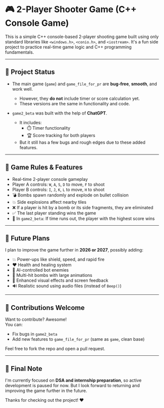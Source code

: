# 🎮 2-Player Shooter Game (C++ Console Game)

This is a simple C++ console-based 2-player shooting game built using only standard libraries like `<windows.h>`, `<conio.h>`, and `<iostream>`. It's a fun side project to practice real-time game logic and C++ programming fundamentals.

---

## 🧪 Project Status

- The main game (`game`) and `game_file_for_pr` are **bug-free**, **smooth**, and work well.
  - However, they **do not** include timer or score calculation yet.
  - These versions are the same in functionality and code.

- `game2_beta` was built with the help of **ChatGPT**.
  - It includes:
    - ⏱️ Timer functionality
    - 🏆 Score tracking for both players
  - But it still has a few bugs and rough edges due to these added features.

---

## 🎯 Game Rules & Features

- Real-time 2-player console gameplay
- Player A controls: `W`, `A`, `S`, `D` to move, `F` to shoot  
- Player B controls: `I`, `J`, `K`, `L` to move, `H` to shoot  
- 💣 Bombs spawn randomly and explode on bullet collision
- 💥 Side explosions affect nearby tiles
- ❌ If a player is hit by a bomb or its side fragments, they are eliminated
- ✅ The last player standing wins the game
- 🧪 In `game2_beta`: If time runs out, the player with the highest score wins

---

## 📅 Future Plans

I plan to improve the game further in **2026 or 2027**, possibly adding:
- 💥 Power-ups like shield, speed, and rapid fire
- ❤️ Health and healing system
- 🤖 AI-controlled bot enemies
- 🧨 Multi-hit bombs with large animations
- 🎨 Enhanced visual effects and screen feedback
- 🔊 Realistic sound using audio files (instead of `Beep()`)

---

## 🤝 Contributions Welcome

Want to contribute? Awesome!  
You can:
- Fix bugs in `game2_beta`
- Add new features to `game_file_for_pr` (same as `game`, clean base)

Feel free to fork the repo and open a pull request.

---

## 🙏 Final Note

I'm currently focused on **DSA and internship preparation**, so active development is paused for now. But I look forward to returning and improving the game further in the future.

Thanks for checking out the project! ❤️
